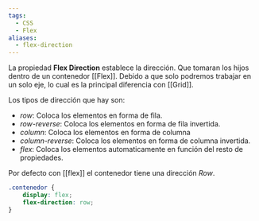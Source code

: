 ```yaml
---
tags:
  - CSS
  - Flex
aliases:
  - flex-direction
---
```

La propiedad **Flex Direction** establece la dirección. Que tomaran los hijos dentro de un contenedor [[Flex]]. Debido a que solo podremos trabajar en un solo eje, lo cual es la principal diferencia con [[Grid]].

Los tipos de dirección que hay son:
 - *row*: Coloca los elementos en forma de fila.
 - *row-reverse*: Coloca los elementos en forma de fila invertida.
 - *column*: Coloca los elementos en forma de columna
 - *column-reverse*: Coloca los elementos en forma de columna invertida.
 - *flex*: Coloca los elementos automaticamente en función del resto de propiedades.

Por defecto con [[flex]] el contenedor tiene una dirección *Row*.
```css
.contenedor {
	display: flex;
	flex-direction: row;
}
```
